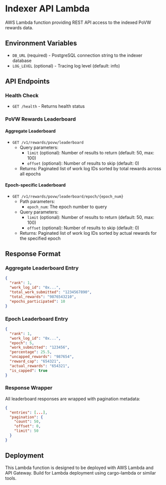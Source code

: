 # Indexer API Lambda

AWS Lambda function providing REST API access to the indexed PoVW rewards data.

## Environment Variables

- `DB_URL` (required) - PostgreSQL connection string to the indexer database
- `LOG_LEVEL` (optional) - Tracing log level (default: info)

## API Endpoints

### Health Check
- `GET /health` - Returns health status

### PoVW Rewards Leaderboard

#### Aggregate Leaderboard
- `GET /v1/rewards/povw/leaderboard`
  - Query parameters:
    - `limit` (optional): Number of results to return (default: 50, max: 100)
    - `offset` (optional): Number of results to skip (default: 0)
  - Returns: Paginated list of work log IDs sorted by total rewards across all epochs

#### Epoch-specific Leaderboard
- `GET /v1/rewards/povw/leaderboard/epoch/{epoch_num}`
  - Path parameters:
    - `epoch_num`: The epoch number to query
  - Query parameters:
    - `limit` (optional): Number of results to return (default: 50, max: 100)
    - `offset` (optional): Number of results to skip (default: 0)
  - Returns: Paginated list of work log IDs sorted by actual rewards for the specified epoch

## Response Format

### Aggregate Leaderboard Entry
```json
{
  "rank": 1,
  "work_log_id": "0x...",
  "total_work_submitted": "1234567890",
  "total_rewards": "9876543210",
  "epochs_participated": 10
}
```

### Epoch Leaderboard Entry
```json
{
  "rank": 1,
  "work_log_id": "0x...",
  "epoch": 5,
  "work_submitted": "123456",
  "percentage": 25.5,
  "uncapped_rewards": "987654",
  "reward_cap": "654321",
  "actual_rewards": "654321",
  "is_capped": true
}
```

### Response Wrapper
All leaderboard responses are wrapped with pagination metadata:
```json
{
  "entries": [...],
  "pagination": {
    "count": 50,
    "offset": 0,
    "limit": 50
  }
}
```

## Deployment

This Lambda function is designed to be deployed with AWS Lambda and API Gateway.
Build for Lambda deployment using cargo-lambda or similar tools.